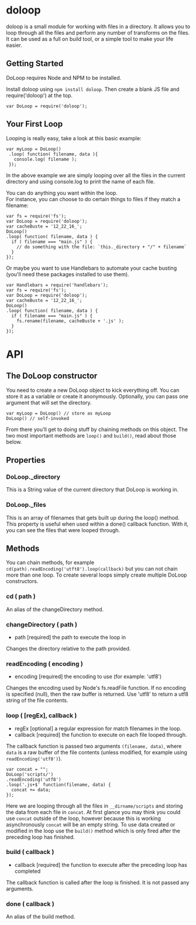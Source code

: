 # doloop

doloop is a small module for working with files in a directory.  It allows you to
loop through all the files and perform any number of transforms on the files.  It
can be used as a full on build tool, or a simple tool to make your life easier.

## Getting Started
DoLoop requires Node and NPM to be installed.

Install doloop using `npm install doloop`.  Then create a blank JS file and
require('doloop') at the top.

    var DoLoop = require('doloop');

## Your First Loop
Looping is really easy, take a look at this basic example:

    var myLoop = DoLoop()
     .loop( function( filename, data ){
       console.log( filename );
     });

In the above example we are simply looping over all the files in the current directory and using
console.log to print the name of each file.  

You can do anything you want within the loop.  
For instance, you can choose to do certain things to files if they match a filename:

    var fs = require('fs');
    var DoLoop = require('doloop');
    var cacheBuste = '12_22_16_';
    DoLoop()
    .loop( function( filename, data ) {
      if ( filename === "main.js" ) {
        // do something with the file: `this._directory + "/" + filename`
      }
    });

Or maybe you want to use Handlebars to automate your cache busting (you'll need these
packages installed to use them).

    var Handlebars = require('handlebars');
    var fs = require('fs');
    var DoLoop = require('doloop');
    var cacheBuste = '12_22_16_';
    DoLoop()
    .loop( function( filename, data ) {
      if ( filename === "main.js" ) {
        fs.rename(filename, cacheBuste + '.js' );
      }
    });


# API

## The DoLoop constructor
You need to create a new DoLoop object to kick everything off.  You can store it as a variable or
create it anonymously. Optionally, you can pass one argument that will set the directory.

    var myLoop = DoLoop() // store as myLoop
    DoLoop() // self-invoked

From there you'll get to doing stuff by chaining methods on this object.  The two most important
methods are `loop()` and `build()`, read about those below.

## Properties
### DoLoop._directory
This is a String value of the current directory that DoLoop is working in.

### DoLoop._files
This is an array of filenames that gets built up during the loop() method. This
property is useful when used within a done() callback function. With it, you can
see the files that were looped through.

## Methods
You can chain methods, for example `cd(path).readEncoding('utft8').loop(callback)` but
you can not chain more than one loop.  To create several loops
simply create multiple DoLoop constructors.

### cd ( path )
An alias of the changeDirectory method.

### changeDirectory ( path )

- path <String> [required] the path to execute the loop in

Changes the directory relative to the path provided.

### readEncoding ( encoding )

- encoding <String> [required] the encoding to use (for example: 'utf8')

Changes the encoding used by Node's fs.readFile function.
If no encoding is specified (null), then the raw buffer is returned.  Use 'utf8'
to return a utf8 string of the file contents.

### loop ( [regEx], callback )

- regEx <String>  [optional] a regular expression for match filenames in the loop.
- callback <Function> [required] the function to execute on each file looped through.

The callback function is passed two arguments `(filename, data)`, where `data` is
a raw buffer of the file contents (unless modified, for example using `readEncoding('utf8')`).

    var concat = "";
    DoLoop('scripts/')
    .readEncoding('utf8')
    .loop('.js+$' function(filename, data) {
      concat += data;
    });

Here we are looping through all the files in `__dirname/scripts` and storing the
data from each file in `concat`.   At first glance you may think you could use
`concat` outside of the loop, however because this is working asynchronously `concat`
will be an empty string.   To use data created or modified in the loop use the `build()`
method which is only fired after the preceding loop has finished.

### build ( callback )

- callback <Function> [required] the function to execute after the preceding loop has completed

The callback function is called after the loop is finished. It is not passed any
arguments.

### done ( callback )
An alias of the build method.
